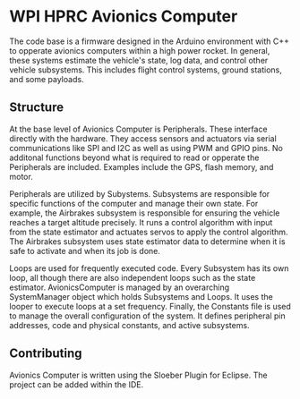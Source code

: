 # WPI HPRC Avionics Computer
The code base is a firmware designed in the Arduino environment with C++ to opperate avionics computers within a high power rocket.  In general, these systems estimate the vehicle's state, log data, and control other vehicle subsystems.  This includes flight control systems, ground stations, and some payloads. 

## Structure
At the base level of Avionics Computer is Peripherals.   These interface directly with the hardware.  They access sensors and actuators via serial communications like SPI and I2C as well as using PWM and GPIO pins.  No additonal functions beyond what is required to read or opperate the Peripherals are included.  Examples include the GPS, flash memory, and motor.

Peripherals are utilized by Subystems.  Subsystems are responsible for specific functions of the computer and manage their own state.  For example, the Airbrakes subsystem is responsible for ensuring the vehicle reaches a target altitude precisely.  It runs a control algorithm with input from the state estimator and actuates servos to apply the control algorithm.  The Airbrakes subsystem uses state estimator data to determine when it is safe to activate and when its job is done.

Loops are used for frequently executed code.  Every Subsystem has its own loop, all though there are also independent loops such as the state estimator.  AvionicsComputer is managed by an overarching SystemManager object which holds Subsystems and Loops.  It uses the looper to execute loops at a set frequency.  Finally, the Constants file is used to manage the overall configuration of the system.  It defines peripheral pin addresses, code and physical constants, and active subsystems.

## Contributing
Avionics Computer is written using the Sloeber Plugin for Eclipse.  The project can be added within the IDE.

